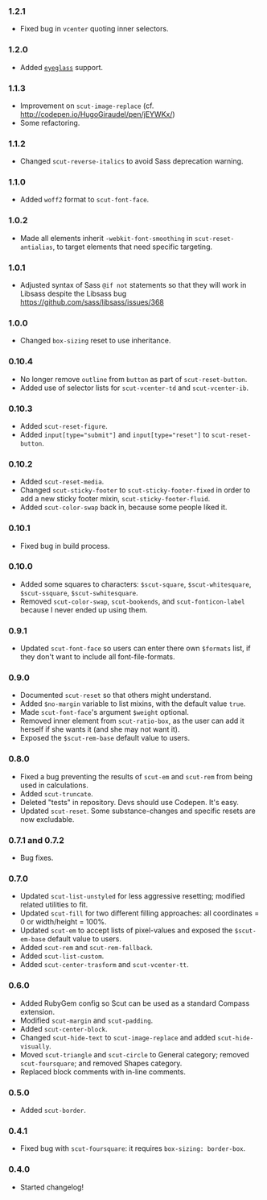 ### 1.2.1
- Fixed bug in `vcenter` quoting inner selectors.

### 1.2.0
- Added [`eyeglass`](https://github.com/sass-eyeglass/eyeglass) support.

### 1.1.3
- Improvement on `scut-image-replace` (cf. http://codepen.io/HugoGiraudel/pen/jEYWKx/)
- Some refactoring.

### 1.1.2
- Changed `scut-reverse-italics` to avoid Sass deprecation warning.

### 1.1.0
- Added `woff2` format to `scut-font-face`.

### 1.0.2
- Made all elements inherit `-webkit-font-smoothing` in `scut-reset-antialias`, to target elements that need specific targeting.

### 1.0.1
- Adjusted syntax of Sass `@if not` statements so that they will work in Libsass despite the Libsass bug https://github.com/sass/libsass/issues/368

### 1.0.0
- Changed `box-sizing` reset to use inheritance.

### 0.10.4
- No longer remove `outline` from `button` as part of `scut-reset-button`.
- Added use of selector lists for `scut-vcenter-td` and `scut-vcenter-ib`.

### 0.10.3
- Added `scut-reset-figure`.
- Added `input[type="submit"]` and `input[type="reset"]` to `scut-reset-button`.

### 0.10.2
- Added `scut-reset-media`.
- Changed `scut-sticky-footer` to `scut-sticky-footer-fixed` in order to add a new sticky footer mixin, `scut-sticky-footer-fluid`.
- Added `scut-color-swap` back in, because some people liked it.

### 0.10.1
- Fixed bug in build process.

### 0.10.0
- Added some squares to characters: `$scut-square`, `$scut-whitesquare`, `$scut-ssquare`, `$scut-swhitesquare`.
- Removed `scut-color-swap`, `scut-bookends`, and `scut-fonticon-label` because I never ended up using them.

### 0.9.1
- Updated `scut-font-face` so users can enter there own `$formats` list, if they don't want to include all font-file-formats.

### 0.9.0
- Documented `scut-reset` so that others might understand.
- Added `$no-margin` variable to list mixins, with the default value `true`.
- Made `scut-font-face`'s argument `$weight` optional.
- Removed inner element from `scut-ratio-box`, as the user can add it herself if she wants it (and she may not want it).
- Exposed the `$scut-rem-base` default value to users.

### 0.8.0
- Fixed a bug preventing the results of `scut-em` and `scut-rem` from being used in calculations.
- Added `scut-truncate`.
- Deleted "tests" in repository. Devs should use Codepen. It's easy.
- Updated `scut-reset`. Some substance-changes and specific resets are now excludable.

### 0.7.1 and 0.7.2
- Bug fixes.

### 0.7.0
- Updated `scut-list-unstyled` for less aggressive resetting; modified related utilities to fit.
- Updated `scut-fill` for two different filling approaches: all coordinates = 0 or width/height = 100%.
- Updated `scut-em` to accept lists of pixel-values and exposed the `$scut-em-base` default value to users.
- Added `scut-rem` and `scut-rem-fallback`.
- Added `scut-list-custom`.
- Added `scut-center-trasform` and `scut-vcenter-tt`.

### 0.6.0
- Added RubyGem config so Scut can be used as a standard Compass extension.
- Modified `scut-margin` and `scut-padding`.
- Added `scut-center-block`.
- Changed `scut-hide-text` to `scut-image-replace` and added `scut-hide-visually`.
- Moved `scut-triangle` and `scut-circle` to General category; removed `scut-foursquare`; and removed Shapes category.
- Replaced block comments with in-line comments.

### 0.5.0
- Added `scut-border`.

### 0.4.1
- Fixed bug with `scut-foursquare`: it requires `box-sizing: border-box`.

### 0.4.0
- Started changelog!
